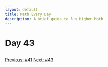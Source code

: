 ```yaml
---
layout: default
title: Math Every Day
description: A brief guide to Fun Higher Math
---
```

# Day 43

## 

<div class="day-nav-wrapper">
  <a href="./day41.html" class="day-nav__link">Previous: #41</a>
  <a href="./day43.html" class="day-nav__link">Next: #43</a>
</div>


